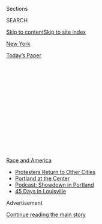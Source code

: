 <div id="app">

<div>

<div>

<div>

<div class="NYTAppHideMasthead css-1q2w90k e1suatyy0">

<div class="section css-ui9rw0 e1suatyy2">

<div class="css-eph4ug er09x8g0">

<div class="css-6n7j50">

</div>

<span class="css-1dv1kvn">Sections</span>

<div class="css-10488qs">

<span class="css-1dv1kvn">SEARCH</span>

</div>

[Skip to content](#site-content)[Skip to site index](#site-index)

</div>

<div id="masthead-section-label" class="css-1wr3we4 eaxe0e00">

[New
York](https://www.nytimes3xbfgragh.onion/section/nyregion)

</div>

<div class="css-10698na e1huz5gh0">

</div>

</div>

<div id="masthead-bar-one" class="section hasLinks css-15hmgas e1csuq9d3">

<div class="css-uqyvli e1csuq9d0">

</div>

<div class="css-1uqjmks e1csuq9d1">

</div>

<div class="css-9e9ivx">

[](https://myaccount.nytimes3xbfgragh.onion/auth/login?response_type=cookie&client_id=vi)

</div>

<div class="css-1bvtpon e1csuq9d2">

[Today’s
Paper](https://www.nytimes3xbfgragh.onion/section/todayspaper)

</div>

</div>

</div>

</div>

<div data-aria-hidden="false">

<div id="site-content" data-role="main">

<div>

<div class="css-1aor85t" style="opacity:0.000000001;z-index:-1;visibility:hidden">

<div class="css-1hqnpie">

<div class="css-epjblv">

<span class="css-17xtcya">[New
York](/section/nyregion)</span><span class="css-x15j1o">|</span><span class="css-fwqvlz">‘Blue
Lives Matter’ and ‘Defund the Police’ Clash in the
Streets</span>

</div>

<div class="css-k008qs">

<div class="css-1iwv8en">

<span class="css-18z7m18"></span>

<div>

</div>

</div>

<span class="css-1n6z4y">https://nyti.ms/3jv2Ue0</span>

<div class="css-1705lsu">

<div class="css-4xjgmj">

<div class="css-4skfbu" data-role="toolbar" data-aria-label="Social Media Share buttons, Save button, and Comments Panel with current comment count" data-testid="share-tools">

  - 
  - 
  - 
  - 
    
    <div class="css-6n7j50">
    
    </div>

  - 
  - 

</div>

</div>

</div>

</div>

</div>

</div>

<div id="NYT_TOP_BANNER_REGION" class="css-13pd83m">

<div>

<div id="styln-prism-menu-1590763508878" class="section interactive-content interactive-size-medium css-1edisqu">

<div class="css-17ih8de interactive-body">

<div id="scroll-container" class="css-1gj85ro">

[<span class="styln-title-wrap"><span class="css-1pje3qr">Race
and</span><span class="css-1pje3qr">
America</span></span>](https://www.nytimes3xbfgragh.onion/news-event/george-floyd-protests-minneapolis-new-york-los-angeles?action=click&pgtype=Article&state=default&region=TOP_BANNER&context=storylines_menu)

  - [Protesters Return to Other
    Cities](https://www.nytimes3xbfgragh.onion/2020/07/26/us/protests-portland-seattle-trump.html?action=click&pgtype=Article&state=default&region=TOP_BANNER&context=storylines_menu)
  - [Portland at the
    Center](https://www.nytimes3xbfgragh.onion/2020/07/24/us/portland-oregon-protests-white-race.html?action=click&pgtype=Article&state=default&region=TOP_BANNER&context=storylines_menu)
  - [Podcast: Showdown in
    Portland](https://www.nytimes3xbfgragh.onion/2020/07/23/podcasts/the-daily/portland-protests.html?action=click&pgtype=Article&state=default&region=TOP_BANNER&context=storylines_menu)
  - [45 Days in
    Louisville](https://www.nytimes3xbfgragh.onion/interactive/2020/07/16/us/black-lives-matter-protests-louisville-breonna-taylor.html?action=click&pgtype=Article&state=default&region=TOP_BANNER&context=storylines_menu)

</div>

</div>

</div>

</div>

</div>

<div id="top-wrapper" class="css-1sy8kpn">

<div id="top-slug" class="css-l9onyx">

Advertisement

</div>

[Continue reading the main
story](#after-top)

<div class="ad top-wrapper" style="text-align:center;height:100%;display:block;min-height:250px">

<div id="top" class="place-ad" data-position="top" data-size-key="top">

</div>

</div>

<div id="after-top">

</div>

</div>

<div>

<div id="sponsor-wrapper" class="css-1hyfx7x">

<div id="sponsor-slug" class="css-19vbshk">

Supported by

</div>

[Continue reading the main
story](#after-sponsor)

<div id="sponsor" class="ad sponsor-wrapper" style="text-align:center;height:100%;display:block">

</div>

<div id="after-sponsor">

</div>

</div>

<div class="css-186x18t">

</div>

<div class="css-ls6wgr ehdk2mb0">

# ‘Blue Lives Matter’ and ‘Defund the Police’ Clash in the Streets

</div>

A recent number of pro-police rallies have led to fights and arrests as
civilian New Yorkers turn on one another over their view of the N.Y.P.D.

<div class="css-79elbk" data-testid="photoviewer-wrapper">

<div class="css-z3e15g" data-testid="photoviewer-wrapper-hidden">

</div>

<div class="css-1a48zt4 ehw59r15" data-testid="photoviewer-children">

![<span class="css-16f3y1r e13ogyst0" data-aria-hidden="true">In a Bay
Ridge protest earlier this month, pro-police ralliers had angry
confrontations with Black Lives Matter
demonstrators.</span><span class="css-cnj6d5 e1z0qqy90" itemprop="copyrightHolder"><span class="css-1ly73wi e1tej78p0">Credit...</span><span><span>Andrew
Hinderaker/The New York
Times</span></span></span>](https://static01.graylady3jvrrxbe.onion/images/2020/07/21/nyregion/00nyunrest-bluelives/00nyunrest-bluelives-articleLarge.jpg?quality=75&auto=webp&disable=upscale)

</div>

</div>

<div class="css-18e8msd">

<div class="css-vp77d3 epjyd6m0">

<div class="css-1baulvz">

By <span class="css-1baulvz" itemprop="name">Juliana Kim</span> and
[<span class="css-1baulvz last-byline" itemprop="name">Michael
Wilson</span>](https://www.nytimes3xbfgragh.onion/by/michael-wilson)

</div>

</div>

  - 
    
    <div class="css-ld3wwf e16638kd2">
    
    July 22,
    2020
    
    </div>

  - 
    
    <div class="css-4xjgmj">
    
    <div class="css-d8bdto" data-role="toolbar" data-aria-label="Social Media Share buttons, Save button, and Comments Panel with current comment count" data-testid="share-tools">
    
      - 
      - 
      - 
      - 
        
        <div class="css-6n7j50">
        
        </div>
    
      - 
      - 
    
    </div>
    
    </div>

</div>

</div>

<div class="section meteredContent css-1r7ky0e" name="articleBody" itemprop="articleBody">

<div class="css-1fanzo5 StoryBodyCompanionColumn">

<div class="css-53u6y8">

Clashes between protesters and the police were familiar sights in the
days after the death of George Floyd under the knee of a police officer.
But a new kind of unrest has emerged in recent days: confrontations
between New Yorkers who support law enforcement and those who are
pressing for an overhaul of the Police Department.

There have been raw encounters in Brooklyn, Queens and in Manhattan, as
civilian groups identifying themselves as pro-police have led marches in
support of the men and women in blue.

The pro-police rallies also attract counterprotesters. Violent clashes
and arrests have played out this month as unsettling images of
civilian-versus-civilian rage echo back to past periods of racial
violence in the city. New Yorkers are shouting, not at police officers,
but over their shoulders, at one another.

Diane Atkins, a Bay Ridge resident, attended pro-police events in
Brooklyn on a Saturday and a Sunday earlier this month. “We wanted to
stand up for our police officers,” Ms. Atkins said. “These are everyday
New Yorkers who could be your friends, family and neighbors.”

</div>

</div>

<div class="css-1fanzo5 StoryBodyCompanionColumn">

<div class="css-53u6y8">

Most of the pro-police events have been neighborhood-based and organized
by local residents, using Facebook and other social media outlets to
gain traction. Others have been co-organized by local political groups,
such as the Brooklyn Conservative Party, though most organizers try to
refrain from discussing politics at their rallies.

</div>

</div>

<div class="css-79elbk" data-testid="photoviewer-wrapper">

<div class="css-z3e15g" data-testid="photoviewer-wrapper-hidden">

</div>

<div class="css-1a48zt4 ehw59r15" data-testid="photoviewer-children">

![<span class="css-16f3y1r e13ogyst0" data-aria-hidden="true">The
pro-police demonstrators in Bay Ridge carried American flags, and some
had signs backing President
Trump.</span><span class="css-cnj6d5 e1z0qqy90" itemprop="copyrightHolder"><span class="css-1ly73wi e1tej78p0">Credit...</span><span>Diana
Zeyneb Alhindawi for The New York
Times</span></span>](https://static01.graylady3jvrrxbe.onion/images/2020/07/21/nyregion/00nyunrest-bluelives-02/00nyunrest-bluelives-02-articleLarge.jpg?quality=75&auto=webp&disable=upscale)

</div>

</div>

<div class="css-1fanzo5 StoryBodyCompanionColumn">

<div class="css-53u6y8">

The crowds, which are overwhelmingly white, have been a mix of retired
officers, their friends and family and other attendees who have said
they are rallying support for law and order. Many law enforcement
supporters feel local officers have been wrongly vilified since Mr.
Floyd’s death. The rise of pro-police rallies is also a reaction to
legislative efforts to shrink the Police Department.

But the rallies, often known as “Back the Blue” or “Blue Lives Matter”
events, have been met by Black Lives Matter backers — racially diverse
groups of protesters who are outraged at gatherings that they see as
undermining their own cause.

“For pro-cop rallies to come down into the streets and yell ‘white lives
matter’ or ‘blue lives matter,’ it almost takes away from the
conversation,” said 18-year-old Abdullah Akl, who helped organize a
counterprotest in Bay Ridge. “We aren’t fighting against individual
police, we are fighting against the institution as a whole and all the
racism practices within.”

</div>

</div>

<div class="css-1fanzo5 StoryBodyCompanionColumn">

<div class="css-53u6y8">

Organizers of counterprotests have said that they intend their
demonstrations to be [“a peaceful, nonviolent show of
opposition.”](https://docs.google.com/document/u/1/d/10I6F6sJfQB5NtZecobxN6mZ2Ua1eT0qe5PvZzGL0WrI/mobilebasic)

But quelling public anger has proved to be difficult for both sides.
Earlier this month in Brooklyn, in the Dyker Heights and Bay Ridge
neighborhoods, hundreds turned out for pro-police rallies that were
interrupted by protesters from the Black Lives Matter movement, and
tensions [quickly escalated in
confrontations](https://nypost.com/2020/07/11/blue-and-black-lives-matter-protesters-clash-in-nyc/)
largely split along racial lines.

At the rally in Bay Ridge, pro-police participants waved American and
Thin Blue Line flags and election signs for President Trump.
Counterprotesters arrived with Black liberation flags and Black Lives
Matter banners. Fists and insults flew even as police officers stood
between the two groups.

Several people were seen being taken away by officers. The police later
said two people were arrested in Bay Ridge, one for throwing a helmet
into a crowd and the other for attempted assault.

Days later, a more violent clash took place on the Brooklyn Bridge.

A march of clergy to promote peace [was joined by a group of off-duty
police
officers](https://gothamist.com/news/blue-lives-matter-protesters-and-nypd-hijacked-black-led-prayer-march-organizers-say)
heading to City Hall Park. Black Lives Matter protesters planned to meet
the march halfway. Before the two groups could face off, a few dozen
on-duty officers halted the Black Lives Matter protesters.

Again, violence broke out, but this time solely between police and Black
Lives Matter protesters. When a protester was being arrested on the
bridge, a woman attacked officers with a cane, the police said. Among
the targets were Terence A. Monahan, the Police Department’s chief of
department and top uniformed officer, who [sprained a
finger](https://www.nytimes3xbfgragh.onion/2020/07/15/nyregion/terence-monahan-chief-injured.html).
Other officers bled from head injuries, and several protesters were
injured. The police said 36 people were
arrested.

</div>

</div>

<div class="css-79elbk" data-testid="photoviewer-wrapper">

<div class="css-z3e15g" data-testid="photoviewer-wrapper-hidden">

</div>

<div class="css-1a48zt4 ehw59r15" data-testid="photoviewer-children">

<div class="css-1xdhyk6 erfvjey0">

<span class="css-1ly73wi e1tej78p0">Image</span>

<div class="css-zjzyr8">

<div data-testid="lazyimage-container" style="height:257.77777777777777px">

</div>

</div>

</div>

<span class="css-16f3y1r e13ogyst0" data-aria-hidden="true">On the
Brooklyn Bridge in mid-July, several N.Y.P.D. officers were
attacked.</span><span class="css-cnj6d5 e1z0qqy90" itemprop="copyrightHolder"><span class="css-1ly73wi e1tej78p0">Credit...</span><span>Yuki
Iwamura/Associated Press</span></span>

</div>

</div>

<div class="css-1fanzo5 StoryBodyCompanionColumn">

<div class="css-53u6y8">

The incidents have each been separate, without a single group organizing
all the various “Blue Lives” events, but they share a frustration with
the criticism of police behavior and tactics and the calls to defund the
police.

</div>

</div>

<div class="css-1fanzo5 StoryBodyCompanionColumn">

<div class="css-53u6y8">

The smartphone videos filmed at the events and shared on social media
tend to focus on the loudest and most volatile voices in attendance, but
others have quietly sought to mobilize backing for law enforcement.

Mary Ziegler, 43, who lives in Burnt Hills, N.Y., near Schenectady,
created a Facebook group **** to rally support for the police. In a
little over a month, the group has grown to over 9,000 members from
across the country.

“I would say this movement to ‘Back the Blue’ was galvanized when calls
to defund and abolish the police became a very real force in this
country,” Ms. Ziegler said in an email.

She recently created a Facebook event to organize a pro-police rally in
Albany next month.

President Trump has attacked calls to [defund the
police](https://www.nytimes3xbfgragh.onion/2020/07/13/us/politics/trump-police-reform.html?searchResultPosition=3),
calling the demand a fad. And earlier this month, he criticized [Mayor
Bill de
Blasio](https://www.nytimes3xbfgragh.onion/2020/06/25/nyregion/black-lives-matter-trump-tower-nyc.html)
for allowing “Black Lives Matter” to be painted on the street outside
Trump Tower. On Twitter, Mr. Trump said the painted motto will “further
antagonize New York’s Finest.”

It may have instead inspired them to create their own message: Last
week, two [police advocacy groups called
for](https://www.ny1.com/nyc/all-boroughs/news/2020/07/16/group-wants-blue-lives-matter-mural-near-nypd-headquarters)
a “Blue Lives Matter” painting on a street near 1 Police Plaza in Lower
Manhattan.

Some pro-police rally attendees insist that their mission is not to
antagonize Black Lives Matter protesters. At a recent police rally in
Staten Island, Scott LoBaido, 55, told participants the message should
be kept positive.

</div>

</div>

<div class="css-1fanzo5 StoryBodyCompanionColumn">

<div class="css-53u6y8">

“I emphasized if you’re going to spew anti-B.L.M. rhetoric, that will
not be tolerated at this rally,” he said.

And not everyone in pro-police circles favors the rallies. The Brooklyn
Young Republican Club turned down an invitation to the rally in Dyker
Heights, according to Joel Acevedo, 25, the president of the
organization.

“Good police do not need defending,” Mr. Acevedo said. “You can be
pro-police and still support accountability to a police system that
perpetuates inequities in Black communities. They’re not mutually
exclusive.”

</div>

</div>

<div class="css-79elbk" data-testid="photoviewer-wrapper">

<div class="css-z3e15g" data-testid="photoviewer-wrapper-hidden">

</div>

<div class="css-1a48zt4 ehw59r15" data-testid="photoviewer-children">

<div class="css-1xdhyk6 erfvjey0">

<span class="css-1ly73wi e1tej78p0">Image</span>

<div class="css-zjzyr8">

<div data-testid="lazyimage-container" style="height:257.77777777777777px">

</div>

</div>

</div>

<span class="css-16f3y1r e13ogyst0" data-aria-hidden="true">Police stood
between pro-police and Black Lives Matter
protesters.</span><span class="css-cnj6d5 e1z0qqy90" itemprop="copyrightHolder"><span class="css-1ly73wi e1tej78p0">Credit...</span><span>Diana
Zeyneb Alhindawi for The New York Times</span></span>

</div>

</div>

<div class="css-1fanzo5 StoryBodyCompanionColumn">

<div class="css-53u6y8">

The mere presence and timing of the nascent movement — and the “Blue
Lives” language — has upset protesters calling for overhaul of policing.

“The logic is nonsense,” said Noah Weston, 35, an activist from Bay
Ridge who attended two pro-police rallies as a counterprotester. On
Saturday, he was treated at an emergency room after someone kicked him
in the groin.

“Blue is their uniform, and they can take it off,” he said. “But Black
people can’t stop being Black at their leisure.”

</div>

</div>

<div class="css-1fanzo5 StoryBodyCompanionColumn">

<div class="css-53u6y8">

Protesters who want to defund the police said they plan to disrupt
future pro-police rallies and are training their members on how to
respond to an angry reception.

Some who attended recent counterprotests said police officers were
aggressive toward Black Lives Matter protesters [while being lenient
with pro-police attendees when trying to
intervene](https://gothamist.com/news/nypd-accused-protecting-violent-blue-lives-matter-marchers-bay-ridge)
during confrontations.

Joseph Imperatrice, 35, the founder of the group Blue Lives Matter-NYC,
attended the pro-police march in Bayside, Queens, in mid-July where
violent confrontations with Black Lives Matter protesters erupted.

The consistency of counterprotests and altercations at pro-cop rallies
has made Mr. Imperatrice cautious.

“That doesn’t mean I won’t go,” Mr. Imperatrice said. “But I’ll
definitely think twice.”

</div>

</div>

</div>

<div>

</div>

<div>

</div>

<div>

</div>

<div>

<div id="bottom-wrapper" class="css-1ede5it">

<div id="bottom-slug" class="css-l9onyx">

Advertisement

</div>

[Continue reading the main
story](#after-bottom)

<div id="bottom" class="ad bottom-wrapper" style="text-align:center;height:100%;display:block;min-height:90px">

</div>

<div id="after-bottom">

</div>

</div>

</div>

</div>

</div>

## Site Index

<div>

</div>

## Site Information Navigation

  - [© <span>2020</span> <span>The New York Times
    Company</span>](https://help.nytimes3xbfgragh.onion/hc/en-us/articles/115014792127-Copyright-notice)

<!-- end list -->

  - [NYTCo](https://www.nytco.com/)
  - [Contact
    Us](https://help.nytimes3xbfgragh.onion/hc/en-us/articles/115015385887-Contact-Us)
  - [Work with us](https://www.nytco.com/careers/)
  - [Advertise](https://nytmediakit.com/)
  - [T Brand Studio](http://www.tbrandstudio.com/)
  - [Your Ad
    Choices](https://www.nytimes3xbfgragh.onion/privacy/cookie-policy#how-do-i-manage-trackers)
  - [Privacy](https://www.nytimes3xbfgragh.onion/privacy)
  - [Terms of
    Service](https://help.nytimes3xbfgragh.onion/hc/en-us/articles/115014893428-Terms-of-service)
  - [Terms of
    Sale](https://help.nytimes3xbfgragh.onion/hc/en-us/articles/115014893968-Terms-of-sale)
  - [Site
    Map](https://spiderbites.nytimes3xbfgragh.onion)
  - [Help](https://help.nytimes3xbfgragh.onion/hc/en-us)
  - [Subscriptions](https://www.nytimes3xbfgragh.onion/subscription?campaignId=37WXW)

</div>

</div>

</div>

</div>
